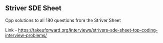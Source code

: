 ## Striver SDE Sheet

Cpp solutions to all 180 questions from the Striver Sheet

Link - https://takeuforward.org/interviews/strivers-sde-sheet-top-coding-interview-problems/
